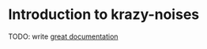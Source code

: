 # Introduction to krazy-noises

TODO: write [great documentation](http://jacobian.org/writing/what-to-write/)
